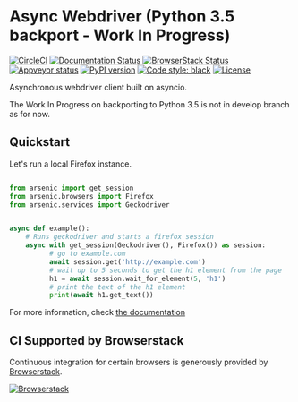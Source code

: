 # Async Webdriver (Python 3.5 backport - Work In Progress)

[![CircleCI](https://circleci.com/gh/HDE/arsenic/tree/master.svg?style=svg)](https://circleci.com/gh/HDE/arsenic/tree/master) [![Documentation Status](https://readthedocs.org/projects/arsenic/badge/?version=latest)](http://arsenic.readthedocs.io/en/latest/?badge=latest)
[![BrowserStack Status](https://www.browserstack.com/automate/badge.svg?badge_key=MjJhTXF4TmFlMFc4b1NpMzVBODNpVXNXeE9yWHlqZFNVR1o4N0l5QVhmMD0tLU15R1VoYU1VbGJrM0FxZTFHSjhaWGc9PQ==--836b0ffba754cc76cb9671875a9bd7be134acb98)](https://www.browserstack.com/automate/public-build/MjJhTXF4TmFlMFc4b1NpMzVBODNpVXNXeE9yWHlqZFNVR1o4N0l5QVhmMD0tLU15R1VoYU1VbGJrM0FxZTFHSjhaWGc9PQ==--836b0ffba754cc76cb9671875a9bd7be134acb98)
[![Appveyor status](https://ci.appveyor.com/api/projects/status/8l0koom7h93y1f9q?svg=true)](https://ci.appveyor.com/project/ojii/arsenic)
[![PyPI version](https://badge.fury.io/py/arsenic.svg)](https://badge.fury.io/py/arsenic)
[![Code style: black](https://img.shields.io/badge/code%20style-black-000000.svg)](https://github.com/ambv/black)
[![License](https://img.shields.io/badge/License-Apache%202.0-blue.svg)](https://opensource.org/licenses/Apache-2.0)


Asynchronous webdriver client built on asyncio.

The Work In Progress on backporting to Python 3.5 is not in develop branch as for now.


## Quickstart

Let's run a local Firefox instance.


```python

from arsenic import get_session
from arsenic.browsers import Firefox
from arsenic.services import Geckodriver


async def example():
    # Runs geckodriver and starts a firefox session
    async with get_session(Geckodriver(), Firefox()) as session:
          # go to example.com
          await session.get('http://example.com')
          # wait up to 5 seconds to get the h1 element from the page
          h1 = await session.wait_for_element(5, 'h1')
          # print the text of the h1 element
          print(await h1.get_text())
```

For more information, check [the documentation](https://arsenic.readthedocs.io/)

## CI Supported by Browserstack

Continuous integration for certain browsers is generously provided by [Browserstack](http://browserstack.com).

[![Browserstack](./.circleci/browserstack-logo.png)](http://browserstack.com/)
